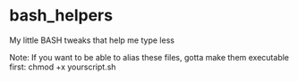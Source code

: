 # bash_helpers
My little BASH tweaks that help me type less

Note:
If you want to be able to alias these files, gotta make them executable first:
chmod +x yourscript.sh

